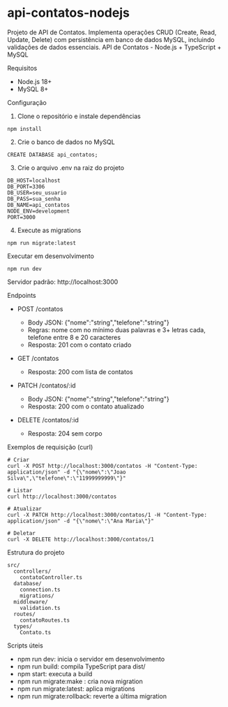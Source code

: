 # api-contatos-nodejs
Projeto de API de Contatos. Implementa operações CRUD (Create, Read, Update, Delete) com persistência em banco de dados MySQL, incluindo validações de dados essenciais.
API de Contatos - Node.js + TypeScript + MySQL

Requisitos
- Node.js 18+
- MySQL 8+

Configuração
1. Clone o repositório e instale dependências
```
npm install
```

2. Crie o banco de dados no MySQL
```
CREATE DATABASE api_contatos;
```

3. Crie o arquivo .env na raiz do projeto
```
DB_HOST=localhost
DB_PORT=3306
DB_USER=seu_usuario
DB_PASS=sua_senha
DB_NAME=api_contatos
NODE_ENV=development
PORT=3000
```

4. Execute as migrations
```
npm run migrate:latest
```

Executar em desenvolvimento
```
npm run dev
```
Servidor padrão: http://localhost:3000

Endpoints
- POST /contatos
  - Body JSON: {"nome":"string","telefone":"string"}
  - Regras: nome com no mínimo duas palavras e 3+ letras cada, telefone entre 8 e 20 caracteres
  - Resposta: 201 com o contato criado

- GET /contatos
  - Resposta: 200 com lista de contatos

- PATCH /contatos/:id
  - Body JSON: {"nome":"string","telefone":"string"}
  - Resposta: 200 com o contato atualizado

- DELETE /contatos/:id
  - Resposta: 204 sem corpo

Exemplos de requisição (curl)
```
# Criar
curl -X POST http://localhost:3000/contatos -H "Content-Type: application/json" -d "{\"nome\":\"Joao Silva\",\"telefone\":\"11999999999\"}"

# Listar
curl http://localhost:3000/contatos

# Atualizar
curl -X PATCH http://localhost:3000/contatos/1 -H "Content-Type: application/json" -d "{\"nome\":\"Ana Maria\"}"

# Deletar
curl -X DELETE http://localhost:3000/contatos/1
```

Estrutura do projeto
```
src/
  controllers/
    contatoController.ts
  database/
    connection.ts
    migrations/
  middleware/
    validation.ts
  routes/
    contatoRoutes.ts
  types/
    Contato.ts
```

Scripts úteis
- npm run dev: inicia o servidor em desenvolvimento
- npm run build: compila TypeScript para dist/
- npm start: executa a build
- npm run migrate:make <nome>: cria nova migration
- npm run migrate:latest: aplica migrations
- npm run migrate:rollback: reverte a última migration